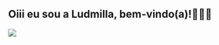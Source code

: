## Oiii eu sou a Ludmilla, bem-vindo(a)!👩🏽‍💻

  <img align="center" src="https://github-readme-stats.vercel.app/api/pin/?username=kvrolinne&repo=ALG-FACESG&theme=ocean-dark" />

